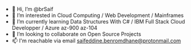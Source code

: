 - 👋 Hi, I’m @brSaif
- 👀 I’m interested in Cloud Computing / Web Development / Mainframes
- 🌱 I’m currently learning Data Structures With C# / IBM Full Stack Cloud Developper / Azure az-900 az-104
- 💞️ I’m looking to collaborate on Open Source Projects
- 📫 I'm reachable via email saifeddine.benromdhane@protonmail.com

<!---
brSaif/brSaif is a ✨ special ✨ repository because its `README.md` (this file) appears on your GitHub profile.
You can click the Preview link to take a look at your changes.
--->
